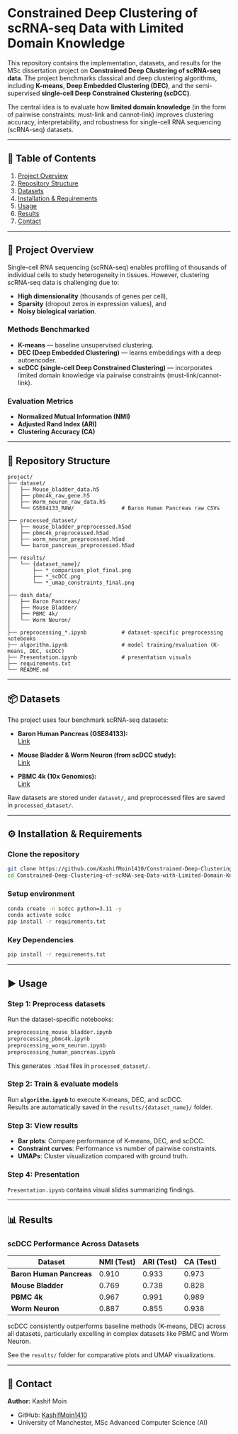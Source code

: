 # Constrained Deep Clustering of scRNA-seq Data with Limited Domain Knowledge

This repository contains the implementation, datasets, and results for the MSc dissertation project on **Constrained Deep Clustering of scRNA-seq data**. The project benchmarks classical and deep clustering algorithms, including **K-means**, **Deep Embedded Clustering (DEC)**, and the semi-supervised **single-cell Deep Constrained Clustering (scDCC)**.  

The central idea is to evaluate how **limited domain knowledge** (in the form of pairwise constraints: must-link and cannot-link) improves clustering accuracy, interpretability, and robustness for single-cell RNA sequencing (scRNA-seq) datasets.  

---

## 📑 Table of Contents
1. [Project Overview](#project-overview)  
2. [Repository Structure](#repository-structure)  
3. [Datasets](#datasets)  
4. [Installation & Requirements](#installation--requirements)  
5. [Usage](#usage)  
6. [Results](#results)  
7. [Contact](#contact)  

---

## 📘 Project Overview
Single-cell RNA sequencing (scRNA-seq) enables profiling of thousands of individual cells to study heterogeneity in tissues. However, clustering scRNA-seq data is challenging due to:  
- **High dimensionality** (thousands of genes per cell),  
- **Sparsity** (dropout zeros in expression values), and  
- **Noisy biological variation**.  

### Methods Benchmarked
- **K-means** — baseline unsupervised clustering.  
- **DEC (Deep Embedded Clustering)** — learns embeddings with a deep autoencoder.  
- **scDCC (single-cell Deep Constrained Clustering)** — incorporates limited domain knowledge via pairwise constraints (must-link/cannot-link).  

### Evaluation Metrics
- **Normalized Mutual Information (NMI)**  
- **Adjusted Rand Index (ARI)**  
- **Clustering Accuracy (CA)**  

---

## 📂 Repository Structure

```
project/
├── dataset/
│   ├── Mouse_bladder_data.h5
│   ├── pbmc4k_raw_gene.h5
│   ├── Worm_neuron_raw_data.h5
│   └── GSE84133_RAW/               # Baron Human Pancreas raw CSVs
│
├── processed_dataset/
│   ├── mouse_bladder_preprocessed.h5ad
│   ├── pbmc4k_preprocessed.h5ad
│   ├── worm_neuron_preprocessed.h5ad
│   └── baron_pancreas_preprocessed.h5ad
│
├── results/
│   └── {dataset_name}/
│       ├── *_comparison_plot_final.png
│       ├── *_scDCC.png
│       └── *_umap_constraints_final.png
│
├── dash_data/
│   ├── Baron Pancreas/
│   ├── Mouse Bladder/
│   ├── PBMC 4k/
│   └── Worm Neuron/
│
├── preprocessing_*.ipynb           # dataset-specific preprocessing notebooks
├── algorithm.ipynb                 # model training/evaluation (K-means, DEC, scDCC)
├── Presentation.ipynb              # presentation visuals
├── requirements.txt
└── README.md
```

---

## 📦 Datasets
The project uses four benchmark scRNA-seq datasets:

- **Baron Human Pancreas (GSE84133):**  
  [Link](https://www.ncbi.nlm.nih.gov/geo/query/acc.cgi?acc=GSE84133)  

- **Mouse Bladder & Worm Neuron (from scDCC study):**  
  [Link](https://figshare.com/articles/dataset/scDCC_data/21563517?file=38224590)  

- **PBMC 4k (10x Genomics):**  
  [Link](https://www.10xgenomics.com/datasets/4-k-pbm-cs-from-a-healthy-donor-2-standard-2-1-0)  

Raw datasets are stored under `dataset/`, and preprocessed files are saved in `processed_dataset/`.

---

## ⚙️ Installation & Requirements

### Clone the repository
```bash
git clone https://github.com/KashifMoin1410/Constrained-Deep-Clustering-of-scRNA-seq-Data-with-Limited-Domain-Knowledge.git
cd Constrained-Deep-Clustering-of-scRNA-seq-Data-with-Limited-Domain-Knowledge
```

### Setup environment
```bash
conda create -n scdcc python=3.11 -y
conda activate scdcc
pip install -r requirements.txt
```

### Key Dependencies
```bash
pip install -r requirements.txt
```

---

## ▶️ Usage

### Step 1: Preprocess datasets
Run the dataset-specific notebooks:  
```bash
preprocessing_mouse_bladder.ipynb
preprocessing_pbmc4k.ipynb
preprocessing_worm_neuron.ipynb
preprocessing_human_pancreas.ipynb
```
This generates `.h5ad` files in `processed_dataset/`.

### Step 2: Train & evaluate models
Run **`algorithm.ipynb`** to execute K-means, DEC, and scDCC.  
Results are automatically saved in the `results/{dataset_name}/` folder.

### Step 3: View results
- **Bar plots**: Compare performance of K-means, DEC, and scDCC.  
- **Constraint curves**: Performance vs number of pairwise constraints.  
- **UMAPs**: Cluster visualization compared with ground truth.  

### Step 4: Presentation
`Presentation.ipynb` contains visual slides summarizing findings.

---

## 📊 Results

### scDCC Performance Across Datasets

| **Dataset**             | **NMI (Test)** | **ARI (Test)** | **CA (Test)** |
|--------------------------|----------------|----------------|---------------|
| **Baron Human Pancreas** | 0.910          | 0.933          | 0.973         |
| **Mouse Bladder**        | 0.769          | 0.738          | 0.828         |
| **PBMC 4k**              | 0.967          | 0.991          | 0.989         |
| **Worm Neuron**          | 0.887          | 0.855          | 0.938         |

scDCC consistently outperforms baseline methods (K-means, DEC) across all datasets, particularly excelling in complex datasets like PBMC and Worm Neuron.  

See the `results/` folder for comparative plots and UMAP visualizations.

---

## 📧 Contact
**Author:** Kashif Moin  
- GitHub: [KashifMoin1410](https://github.com/KashifMoin1410)  
- University of Manchester, MSc Advanced Computer Science (AI)  
